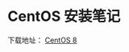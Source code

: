 # CentOS 安装笔记

下载地址：
[CentOS 8](https://mirrors.aliyun.com/centos/8.0.1905/isos/x86_64/CentOS-8-x86_64-1905-dvd1.iso)

